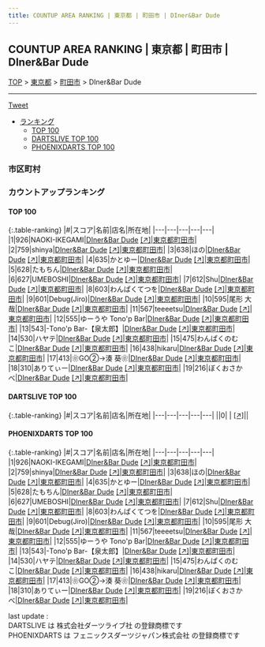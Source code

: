 ```yaml
---
title: COUNTUP AREA RANKING | 東京都 | 町田市 | DIner&Bar Dude
---
```

## COUNTUP AREA RANKING | 東京都 | 町田市 | DIner&Bar Dude

[TOP](/darts/rank/) > [東京都](/darts/rank/東京都/) > [町田市](/darts/rank/東京都/町田市/) > DIner&Bar Dude

___

<a href="https://twitter.com/share?ref_src=twsrc%5Etfw" data-text="COUNTUP AREA RANKING | 東京都町田市DIner&Bar Dude" class="twitter-share-button" data-hashtags="DARTSLIVE,PHOENIXDARTS,darts,ダーツ" data-show-count="false">Tweet</a>

* [ランキング](#カウントアップランキング)
    * [TOP 100](#top-100)
    * [DARTSLIVE TOP 100](#dartslive-top-100)
    * [PHOENIXDARTS TOP 100](#phoenixdarts-top-100)

### 市区町村

<ul>

</ul>

### カウントアップランキング

#### TOP 100



{:.table-ranking}
|#|スコア|名前|店名|所在地|
|---|---|---|---|---|
|1|926|<span class="rank-name-pd">NAOKI-IKEGAMI</span>|<a href="/darts/rank/shops/95087.html">DIner&Bar Dude</a> <a href="https://vs.phoenixdarts.com/jp/shop/shopDetailInfo/s_95087?s_seq=95087">[↗]</a>|<a href="/darts/rank/東京都/町田市">東京都町田市</a>|
|2|759|<span class="rank-name-pd">shinya</span>|<a href="/darts/rank/shops/95087.html">DIner&Bar Dude</a> <a href="https://vs.phoenixdarts.com/jp/shop/shopDetailInfo/s_95087?s_seq=95087">[↗]</a>|<a href="/darts/rank/東京都/町田市">東京都町田市</a>|
|3|638|<span class="rank-name-pd">ほの</span>|<a href="/darts/rank/shops/95087.html">DIner&Bar Dude</a> <a href="https://vs.phoenixdarts.com/jp/shop/shopDetailInfo/s_95087?s_seq=95087">[↗]</a>|<a href="/darts/rank/東京都/町田市">東京都町田市</a>|
|4|635|<span class="rank-name-pd">かとゆー</span>|<a href="/darts/rank/shops/95087.html">DIner&Bar Dude</a> <a href="https://vs.phoenixdarts.com/jp/shop/shopDetailInfo/s_95087?s_seq=95087">[↗]</a>|<a href="/darts/rank/東京都/町田市">東京都町田市</a>|
|5|628|<span class="rank-name-pd">たもちん</span>|<a href="/darts/rank/shops/95087.html">DIner&Bar Dude</a> <a href="https://vs.phoenixdarts.com/jp/shop/shopDetailInfo/s_95087?s_seq=95087">[↗]</a>|<a href="/darts/rank/東京都/町田市">東京都町田市</a>|
|6|627|<span class="rank-name-pd">UMEBOSHI</span>|<a href="/darts/rank/shops/95087.html">DIner&Bar Dude</a> <a href="https://vs.phoenixdarts.com/jp/shop/shopDetailInfo/s_95087?s_seq=95087">[↗]</a>|<a href="/darts/rank/東京都/町田市">東京都町田市</a>|
|7|612|<span class="rank-name-pd">Shu</span>|<a href="/darts/rank/shops/95087.html">DIner&Bar Dude</a> <a href="https://vs.phoenixdarts.com/jp/shop/shopDetailInfo/s_95087?s_seq=95087">[↗]</a>|<a href="/darts/rank/東京都/町田市">東京都町田市</a>|
|8|603|<span class="rank-name-pd">わんぱくてつを</span>|<a href="/darts/rank/shops/95087.html">DIner&Bar Dude</a> <a href="https://vs.phoenixdarts.com/jp/shop/shopDetailInfo/s_95087?s_seq=95087">[↗]</a>|<a href="/darts/rank/東京都/町田市">東京都町田市</a>|
|9|601|<span class="rank-name-pd">Debug(Jiro)</span>|<a href="/darts/rank/shops/95087.html">DIner&Bar Dude</a> <a href="https://vs.phoenixdarts.com/jp/shop/shopDetailInfo/s_95087?s_seq=95087">[↗]</a>|<a href="/darts/rank/東京都/町田市">東京都町田市</a>|
|10|595|<span class="rank-name-pd">尾形 大哉</span>|<a href="/darts/rank/shops/95087.html">DIner&Bar Dude</a> <a href="https://vs.phoenixdarts.com/jp/shop/shopDetailInfo/s_95087?s_seq=95087">[↗]</a>|<a href="/darts/rank/東京都/町田市">東京都町田市</a>|
|11|567|<span class="rank-name-pd">teeeetsu</span>|<a href="/darts/rank/shops/95087.html">DIner&Bar Dude</a> <a href="https://vs.phoenixdarts.com/jp/shop/shopDetailInfo/s_95087?s_seq=95087">[↗]</a>|<a href="/darts/rank/東京都/町田市">東京都町田市</a>|
|12|555|<span class="rank-name-pd">ゆーうや Tono&#x27;p Bar</span>|<a href="/darts/rank/shops/95087.html">DIner&Bar Dude</a> <a href="https://vs.phoenixdarts.com/jp/shop/shopDetailInfo/s_95087?s_seq=95087">[↗]</a>|<a href="/darts/rank/東京都/町田市">東京都町田市</a>|
|13|543|<span class="rank-name-pd">-Tono&#x27;p Bar-【泉太郎】</span>|<a href="/darts/rank/shops/95087.html">DIner&Bar Dude</a> <a href="https://vs.phoenixdarts.com/jp/shop/shopDetailInfo/s_95087?s_seq=95087">[↗]</a>|<a href="/darts/rank/東京都/町田市">東京都町田市</a>|
|14|530|<span class="rank-name-pd">ハヤテ</span>|<a href="/darts/rank/shops/95087.html">DIner&Bar Dude</a> <a href="https://vs.phoenixdarts.com/jp/shop/shopDetailInfo/s_95087?s_seq=95087">[↗]</a>|<a href="/darts/rank/東京都/町田市">東京都町田市</a>|
|15|475|<span class="rank-name-pd">わんぱくのむこ</span>|<a href="/darts/rank/shops/95087.html">DIner&Bar Dude</a> <a href="https://vs.phoenixdarts.com/jp/shop/shopDetailInfo/s_95087?s_seq=95087">[↗]</a>|<a href="/darts/rank/東京都/町田市">東京都町田市</a>|
|16|438|<span class="rank-name-pd">hikaru</span>|<a href="/darts/rank/shops/95087.html">DIner&Bar Dude</a> <a href="https://vs.phoenixdarts.com/jp/shop/shopDetailInfo/s_95087?s_seq=95087">[↗]</a>|<a href="/darts/rank/東京都/町田市">東京都町田市</a>|
|17|413|<span class="rank-name-pd">❀GO②→湊 葵❀</span>|<a href="/darts/rank/shops/95087.html">DIner&Bar Dude</a> <a href="https://vs.phoenixdarts.com/jp/shop/shopDetailInfo/s_95087?s_seq=95087">[↗]</a>|<a href="/darts/rank/東京都/町田市">東京都町田市</a>|
|18|310|<span class="rank-name-pd">ありてぃー</span>|<a href="/darts/rank/shops/95087.html">DIner&Bar Dude</a> <a href="https://vs.phoenixdarts.com/jp/shop/shopDetailInfo/s_95087?s_seq=95087">[↗]</a>|<a href="/darts/rank/東京都/町田市">東京都町田市</a>|
|19|216|<span class="rank-name-pd">ぼくおさかべ</span>|<a href="/darts/rank/shops/95087.html">DIner&Bar Dude</a> <a href="https://vs.phoenixdarts.com/jp/shop/shopDetailInfo/s_95087?s_seq=95087">[↗]</a>|<a href="/darts/rank/東京都/町田市">東京都町田市</a>|


#### DARTSLIVE TOP 100



{:.table-ranking}
|#|スコア|名前|店名|所在地|
|---|---|---|---|---|
||0|<span class="rank-name-dl"> </span>|<a href="/darts/rank/shops/.html"></a> <a href="">[↗]</a>|<a href="/darts/rank//"></a>|


#### PHOENIXDARTS TOP 100



{:.table-ranking}
|#|スコア|名前|店名|所在地|
|---|---|---|---|---|
|1|926|<span class="rank-name-pd">NAOKI-IKEGAMI</span>|<a href="/darts/rank/shops/95087.html">DIner&Bar Dude</a> <a href="https://vs.phoenixdarts.com/jp/shop/shopDetailInfo/s_95087?s_seq=95087">[↗]</a>|<a href="/darts/rank/東京都/町田市">東京都町田市</a>|
|2|759|<span class="rank-name-pd">shinya</span>|<a href="/darts/rank/shops/95087.html">DIner&Bar Dude</a> <a href="https://vs.phoenixdarts.com/jp/shop/shopDetailInfo/s_95087?s_seq=95087">[↗]</a>|<a href="/darts/rank/東京都/町田市">東京都町田市</a>|
|3|638|<span class="rank-name-pd">ほの</span>|<a href="/darts/rank/shops/95087.html">DIner&Bar Dude</a> <a href="https://vs.phoenixdarts.com/jp/shop/shopDetailInfo/s_95087?s_seq=95087">[↗]</a>|<a href="/darts/rank/東京都/町田市">東京都町田市</a>|
|4|635|<span class="rank-name-pd">かとゆー</span>|<a href="/darts/rank/shops/95087.html">DIner&Bar Dude</a> <a href="https://vs.phoenixdarts.com/jp/shop/shopDetailInfo/s_95087?s_seq=95087">[↗]</a>|<a href="/darts/rank/東京都/町田市">東京都町田市</a>|
|5|628|<span class="rank-name-pd">たもちん</span>|<a href="/darts/rank/shops/95087.html">DIner&Bar Dude</a> <a href="https://vs.phoenixdarts.com/jp/shop/shopDetailInfo/s_95087?s_seq=95087">[↗]</a>|<a href="/darts/rank/東京都/町田市">東京都町田市</a>|
|6|627|<span class="rank-name-pd">UMEBOSHI</span>|<a href="/darts/rank/shops/95087.html">DIner&Bar Dude</a> <a href="https://vs.phoenixdarts.com/jp/shop/shopDetailInfo/s_95087?s_seq=95087">[↗]</a>|<a href="/darts/rank/東京都/町田市">東京都町田市</a>|
|7|612|<span class="rank-name-pd">Shu</span>|<a href="/darts/rank/shops/95087.html">DIner&Bar Dude</a> <a href="https://vs.phoenixdarts.com/jp/shop/shopDetailInfo/s_95087?s_seq=95087">[↗]</a>|<a href="/darts/rank/東京都/町田市">東京都町田市</a>|
|8|603|<span class="rank-name-pd">わんぱくてつを</span>|<a href="/darts/rank/shops/95087.html">DIner&Bar Dude</a> <a href="https://vs.phoenixdarts.com/jp/shop/shopDetailInfo/s_95087?s_seq=95087">[↗]</a>|<a href="/darts/rank/東京都/町田市">東京都町田市</a>|
|9|601|<span class="rank-name-pd">Debug(Jiro)</span>|<a href="/darts/rank/shops/95087.html">DIner&Bar Dude</a> <a href="https://vs.phoenixdarts.com/jp/shop/shopDetailInfo/s_95087?s_seq=95087">[↗]</a>|<a href="/darts/rank/東京都/町田市">東京都町田市</a>|
|10|595|<span class="rank-name-pd">尾形 大哉</span>|<a href="/darts/rank/shops/95087.html">DIner&Bar Dude</a> <a href="https://vs.phoenixdarts.com/jp/shop/shopDetailInfo/s_95087?s_seq=95087">[↗]</a>|<a href="/darts/rank/東京都/町田市">東京都町田市</a>|
|11|567|<span class="rank-name-pd">teeeetsu</span>|<a href="/darts/rank/shops/95087.html">DIner&Bar Dude</a> <a href="https://vs.phoenixdarts.com/jp/shop/shopDetailInfo/s_95087?s_seq=95087">[↗]</a>|<a href="/darts/rank/東京都/町田市">東京都町田市</a>|
|12|555|<span class="rank-name-pd">ゆーうや Tono&#x27;p Bar</span>|<a href="/darts/rank/shops/95087.html">DIner&Bar Dude</a> <a href="https://vs.phoenixdarts.com/jp/shop/shopDetailInfo/s_95087?s_seq=95087">[↗]</a>|<a href="/darts/rank/東京都/町田市">東京都町田市</a>|
|13|543|<span class="rank-name-pd">-Tono&#x27;p Bar-【泉太郎】</span>|<a href="/darts/rank/shops/95087.html">DIner&Bar Dude</a> <a href="https://vs.phoenixdarts.com/jp/shop/shopDetailInfo/s_95087?s_seq=95087">[↗]</a>|<a href="/darts/rank/東京都/町田市">東京都町田市</a>|
|14|530|<span class="rank-name-pd">ハヤテ</span>|<a href="/darts/rank/shops/95087.html">DIner&Bar Dude</a> <a href="https://vs.phoenixdarts.com/jp/shop/shopDetailInfo/s_95087?s_seq=95087">[↗]</a>|<a href="/darts/rank/東京都/町田市">東京都町田市</a>|
|15|475|<span class="rank-name-pd">わんぱくのむこ</span>|<a href="/darts/rank/shops/95087.html">DIner&Bar Dude</a> <a href="https://vs.phoenixdarts.com/jp/shop/shopDetailInfo/s_95087?s_seq=95087">[↗]</a>|<a href="/darts/rank/東京都/町田市">東京都町田市</a>|
|16|438|<span class="rank-name-pd">hikaru</span>|<a href="/darts/rank/shops/95087.html">DIner&Bar Dude</a> <a href="https://vs.phoenixdarts.com/jp/shop/shopDetailInfo/s_95087?s_seq=95087">[↗]</a>|<a href="/darts/rank/東京都/町田市">東京都町田市</a>|
|17|413|<span class="rank-name-pd">❀GO②→湊 葵❀</span>|<a href="/darts/rank/shops/95087.html">DIner&Bar Dude</a> <a href="https://vs.phoenixdarts.com/jp/shop/shopDetailInfo/s_95087?s_seq=95087">[↗]</a>|<a href="/darts/rank/東京都/町田市">東京都町田市</a>|
|18|310|<span class="rank-name-pd">ありてぃー</span>|<a href="/darts/rank/shops/95087.html">DIner&Bar Dude</a> <a href="https://vs.phoenixdarts.com/jp/shop/shopDetailInfo/s_95087?s_seq=95087">[↗]</a>|<a href="/darts/rank/東京都/町田市">東京都町田市</a>|
|19|216|<span class="rank-name-pd">ぼくおさかべ</span>|<a href="/darts/rank/shops/95087.html">DIner&Bar Dude</a> <a href="https://vs.phoenixdarts.com/jp/shop/shopDetailInfo/s_95087?s_seq=95087">[↗]</a>|<a href="/darts/rank/東京都/町田市">東京都町田市</a>|


<div class="footer border-top border-gray-light mt-5 pt-3 text-right text-gray">
    last update : <span style="font-weight: italic" id="foot_last_modified"></span><br />
    DARTSLIVE は 株式会社ダーツライブ社 の登録商標です<br />
    PHOENIXDARTS は フェニックスダーツジャパン株式会社 の登録商標です<br />
</div>

<script src="https://cdnjs.cloudflare.com/ajax/libs/jquery.tablesorter/2.31.3/js/jquery.tablesorter.min.js" integrity="sha512-qzgd5cYSZcosqpzpn7zF2ZId8f/8CHmFKZ8j7mU4OUXTNRd5g+ZHBPsgKEwoqxCtdQvExE5LprwwPAgoicguNg==" crossorigin="anonymous" referrerpolicy="no-referrer"></script>
<link rel="stylesheet" href="https://cdnjs.cloudflare.com/ajax/libs/jquery.tablesorter/2.31.3/css/theme.default.min.css" integrity="sha512-wghhOJkjQX0Lh3NSWvNKeZ0ZpNn+SPVXX1Qyc9OCaogADktxrBiBdKGDoqVUOyhStvMBmJQ8ZdMHiR3wuEq8+w==" crossorigin="anonymous" referrerpolicy="no-referrer" />
<script>
$(function() {
    $(".table-ranking").tablesorter({sortList:[[0, 0]]});
    $("#foot_last_modified").text(formatDate(new Date(document.lastModified), 'yyyy-MM-dd HH:mm:ss'));
});
</script>

<script async src="https://platform.twitter.com/widgets.js" charset="utf-8"></script>